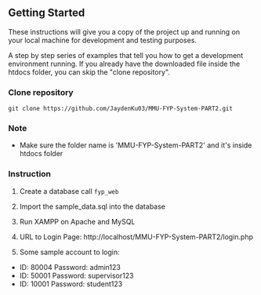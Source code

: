 ## Getting Started

These instructions will give you a copy of the project up and running on
your local machine for development and testing purposes. 

A step by step series of examples that tell you how to get a development
environment running. If you already have the downloaded file inside the htdocs folder, 
you can skip the "clone repository". 

### Clone repository 

    git clone https://github.com/JaydenKu03/MMU-FYP-System-PART2.git


### Note
- Make sure the folder name is 'MMU-FYP-System-PART2' and it's inside htdocs folder

### Instruction
1. Create a database call `fyp_web`

2. Import the sample_data.sql into the database

3. Run XAMPP on Apache and MySQL

4. URL to Login Page: http://localhost/MMU-FYP-System-PART2/login.php

5. Some sample account to login: 
  -  ID: 80004  Password: admin123
  -  ID: 50001  Password: supervisor123
  -  ID: 10001  Password: student123